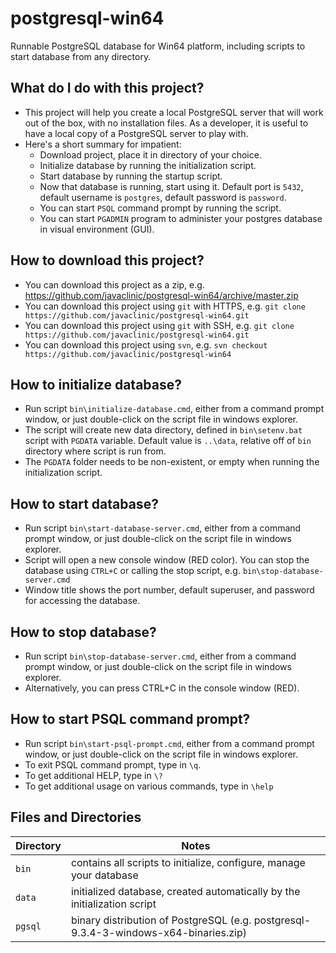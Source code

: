# postgresql-win64

Runnable PostgreSQL database for Win64 platform, including scripts to start database from any directory.

## What do I do with this project?
- This project will help you create a local PostgreSQL server that will work out of the box, with no installation files. As a developer, it is useful to have a local copy of a PostgreSQL server to play with.
- Here's a short summary for impatient:
  - Download project, place it in directory of your choice.
  - Initialize database by running the initialization script.
  - Start database by running the startup script.
  - Now that database is running, start using it. Default port is `5432`, default username is `postgres`, default password is `password`.
  - You can start `PSQL` command prompt by running the script.
  - You can start `PGADMIN` program to administer your postgres database in visual environment (GUI).

## How to download this project?
- You can download this project as a zip, e.g. https://github.com/javaclinic/postgresql-win64/archive/master.zip
- You can download this project using `git` with HTTPS, e.g. `git clone https://github.com/javaclinic/postgresql-win64.git`
- You can download this project using `git` with SSH, e.g. `git clone https://github.com/javaclinic/postgresql-win64.git`
- You can download this project using `svn`, e.g. `svn checkout https://github.com/javaclinic/postgresql-win64`

## How to initialize database?
- Run script `bin\initialize-database.cmd`, either from a command prompt window, or just double-click on the script file in windows explorer.
- The script will create new data directory, defined in `bin\setenv.bat` script with `PGDATA` variable. Default value is `..\data`, relative off of `bin` directory where script is run from.
- The `PGDATA` folder needs to be non-existent, or empty when running the initialization script.

## How to start database?
- Run script `bin\start-database-server.cmd`, either from a command prompt window, or just double-click on the script file in windows explorer.
- Script will open a new console window (RED color). You can stop the database using `CTRL+C` or calling the stop script, e.g. `bin\stop-database-server.cmd`
- Window title shows the port number, default superuser, and password for accessing the database.

## How to stop database?
- Run script `bin\stop-database-server.cmd`, either from a command prompt window, or just double-click on the script file in windows explorer.
- Alternatively, you can press CTRL+C in the console window (RED).

## How to start PSQL command prompt?
- Run script `bin\start-psql-prompt.cmd`, either from a command prompt window, or just double-click on the script file in windows explorer.
- To exit PSQL command prompt, type in `\q`.
- To get additional HELP, type in `\?`
- To get additional usage on various commands, type in `\help`


## Files and Directories

Directory | Notes
--- | ---
`bin`   | contains all scripts to initialize, configure, manage your database
`data`  | initialized database, created automatically by the initialization script
`pgsql` | binary distribution of PostgreSQL (e.g. postgresql-9.3.4-3-windows-x64-binaries.zip)

